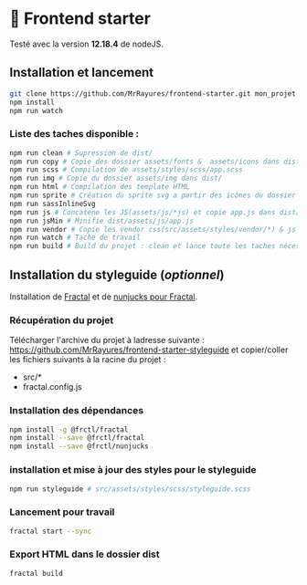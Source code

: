 # :doughnut: Frontend starter
Testé avec la version **12.18.4** de nodeJS.

## Installation et lancement

```bash
git clone https://github.com/MrRayures/frontend-starter.git mon_projet
npm install
npm run watch
```

### Liste des taches disponible :

```bash
npm run clean # Supression de dist/
npm run copy # Copie des dossier assets/fonts &  assets/icons dans dist/
npm run scss # Compilation de assets/styles/scss/app.scss
npm run img # Copie du dossier assets/img dans dist/
npm run html # Compilation des template HTML
npm run sprite # Création du sprite svg a partir des icônes du dossier "src/assets/icons/*.svg"
npm run sassInlineSvg
npm run js # Concatene les JS(assets/js/*js) et copie app.js dans dist/assets/js/
npm run jsMin # Minifie dist/assets/js/app.js
npm run vendor # Copie les vendor css(src/assets/styles/vendor/*) & js (src/assets/js/vendor/*) dans dist/assets/css|js/vendor
npm run watch # Tache de travail
npm run build # Build du projet : clean et lance toute les taches nécessaire à l'export pour démo
```



## Installation du styleguide (*optionnel*)

Installation de [Fractal](https://fractal.build/) et de [nunjucks pour Fractal](https://github.com/frctl/fractal/tree/main/packages/nunjucks).

### Récupération du projet
Télécharger l'archive du projet à ladresse suivante : https://github.com/MrRayures/frontend-starter-styleguide et copier/coller  les fichiers suivants à la racine du projet :
- src/*
- fractal.config.js

### Installation des dépendances
```bash
npm install -g @frctl/fractal
npm install --save @frctl/fractal
npm install --save @frctl/nunjucks
```
### installation et mise à jour des styles pour le styleguide
```bash
npm run styleguide # src/assets/styles/scss/styleguide.scss
```

### Lancement pour travail

```bash
fractal start --sync
```

### Export HTML dans le dossier dist
```bash
fractal build
```

